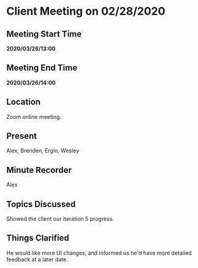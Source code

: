# Client Meeting on 02/28/2020

## Meeting Start Time

**2020/03/26/13:00**

## Meeting End Time

**2020/03/26/14:00**

## Location

Zoom online meeting.

## Present

Alex, Brenden, Ergin, Wesley

## Minute Recorder

Alex

## Topics Discussed

Showed the client our iteration 5 progress.

## Things Clarified

He would like more UI changes, and informed us he'd have more detailed feedback at a later date.